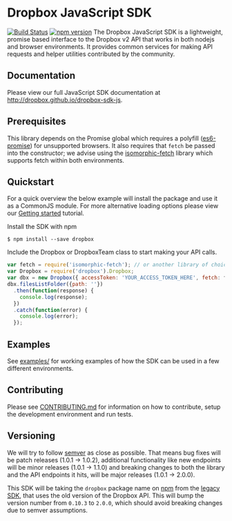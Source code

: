# Dropbox JavaScript SDK
[![Build Status](https://travis-ci.org/dropbox/dropbox-sdk-js.svg?branch=master)](https://travis-ci.org/dropbox/dropbox-sdk-js) [![npm version](https://badge.fury.io/js/dropbox.svg)](https://badge.fury.io/js/dropbox)
The Dropbox JavaScript SDK is a lightweight, promise based interface to the Dropbox v2 API that works in both nodejs and browser environments. It provides common services for making API requests and helper utilities contributed by the community.

## Documentation
Please view our full JavaScript SDK documentation at <http://dropbox.github.io/dropbox-sdk-js>.

## Prerequisites
This library depends on the Promise global which requires a polyfill ([es6-promise](https://www.npmjs.com/package/es6-promise)) for unsupported browsers. It also requires that `fetch` be passed into the constructor; we advise using the [isomorphic-fetch](https://www.npmjs.com/package/isomorphic-fetch) library which supports fetch within both environments.

## Quickstart
For a quick overview the below example will install the package and use it as a CommonJS module. For more alternative loading options please view our [Getting started](http://dropbox.github.io/dropbox-sdk-js/tutorial-Getting%20started.html) tutorial.

Install the SDK with npm
```console
$ npm install --save dropbox
```

Include the Dropbox or DropboxTeam class to start making your API calls.

```javascript
var fetch = require('isomorphic-fetch'); // or another library of choice.
var Dropbox = require('dropbox').Dropbox;
var dbx = new Dropbox({ accessToken: 'YOUR_ACCESS_TOKEN_HERE', fetch: fetch });
dbx.filesListFolder({path: ''})
  .then(function(response) {
    console.log(response);
  })
  .catch(function(error) {
    console.log(error);
  });
```

## Examples
See [examples/](examples/) for working examples of how the SDK can be used
in a few different environments.

## Contributing
Please see [CONTRIBUTING.md](./CONTRIBUTING.md) for information on how to
contribute, setup the development environment and run tests.

## Versioning
We will try to follow [semver](http://semver.org/) as close as possible.
That means bug fixes will be patch releases (1.0.1 -> 1.0.2), additional
functionality like new endpoints will be minor releases (1.0.1 -> 1.1.0)
and breaking changes to both the library and the API endpoints it hits,
will be major releases (1.0.1 -> 2.0.0).

This SDK will be taking the `dropbox` package name on
[npm](https://www.npmjs.com/package/dropbox) from the [legacy
SDK](https://github.com/dropbox/dropbox-js), that uses the old version of
the Dropbox API. This will bump the version number from `0.10.3` to
`2.0.0`, which should avoid breaking changes due to semver assumptions.
